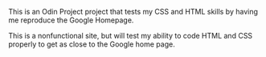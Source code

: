 This is an Odin Project project that tests my CSS and HTML skills by having me reproduce the Google Homepage.

This is a nonfunctional site, but will test my ability to code HTML and CSS properly to get as close to the Google home page.